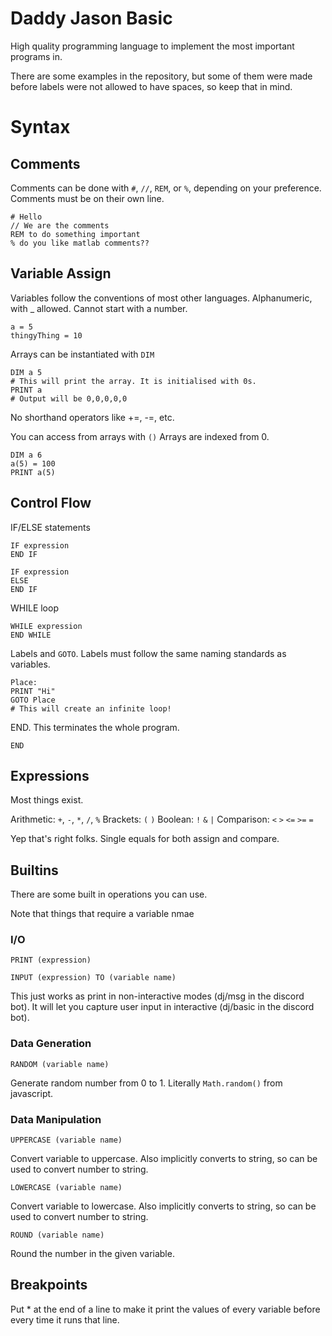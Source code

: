 # Daddy Jason Basic

High quality programming language to implement the most important programs in.

There are some examples in the repository, but some of them were made before labels were not allowed to have spaces, so keep that in mind.

# Syntax

## Comments

Comments can be done with `#`, `//`, `REM`, or `%`, depending on your preference. Comments must be on their own line.

```
# Hello
// We are the comments
REM to do something important
% do you like matlab comments??
```

## Variable Assign

Variables follow the conventions of most other languages. Alphanumeric, with _ allowed. Cannot start with a number.

```
a = 5
thingyThing = 10
```

Arrays can be instantiated with `DIM`
```
DIM a 5
# This will print the array. It is initialised with 0s.
PRINT a
# Output will be 0,0,0,0,0
```

No shorthand operators like +=, -=, etc.

You can access from arrays with `()`
Arrays are indexed from 0.
```
DIM a 6
a(5) = 100
PRINT a(5)
```

## Control Flow

IF/ELSE statements
```
IF expression
END IF
```

```
IF expression
ELSE
END IF
```

WHILE loop
```
WHILE expression
END WHILE
```

Labels and `GOTO`. Labels must follow the same naming standards as variables. 
```
Place:
PRINT "Hi"
GOTO Place
# This will create an infinite loop!
```

END. This terminates the whole program.
```
END
```

## Expressions

Most things exist. 

Arithmetic: `+`, `-`, `*`, `/`, `%`
Brackets: `(` `)`
Boolean: `!` `&` `|`
Comparison: `<` `>` `<=` `>=` `=`

Yep that's right folks. Single equals for both assign and compare.

## Builtins

There are some built in operations you can use.

Note that things that require a variable nmae

### I/O
```
PRINT (expression)
```

```
INPUT (expression) TO (variable name)
```
This just works as print in non-interactive modes (dj/msg in the discord bot). It will let you capture user input in interactive (dj/basic in the discord bot).

### Data Generation
```
RANDOM (variable name)
```
Generate random number from 0 to 1. Literally `Math.random()` from javascript.

### Data Manipulation
```
UPPERCASE (variable name)
```
Convert variable to uppercase. Also implicitly converts to string, so can be used to convert number to string.

```
LOWERCASE (variable name)
```
Convert variable to lowercase. Also implicitly converts to string, so can be used to convert number to string.

```
ROUND (variable name)
```
Round the number in the given variable.

## Breakpoints
Put * at the end of a line to make it print the values of every variable before every time it runs that line.
